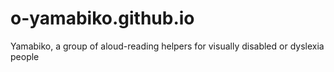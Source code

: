 # o-yamabiko.github.io
Yamabiko, a group of aloud-reading helpers for visually disabled or dyslexia people
